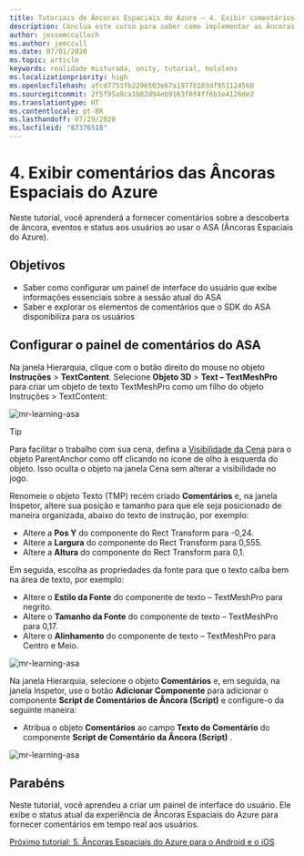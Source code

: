 ```yaml
---
title: Tutoriais de Âncoras Espaciais do Azure – 4. Exibir comentários de Âncoras Espaciais do Azure
description: Conclua este curso para saber como implementar as Âncoras Espaciais do Azure em um aplicativo de realidade misturada.
author: jessemcculloch
ms.author: jemccull
ms.date: 07/01/2020
ms.topic: article
keywords: realidade misturada, unity, tutorial, hololens
ms.localizationpriority: high
ms.openlocfilehash: afcd7753fb2296503e67a1977b183df951124560
ms.sourcegitcommit: 2f5f95a9ca1b02d94eb9163f0f4ff6b1e4126de2
ms.translationtype: HT
ms.contentlocale: pt-BR
ms.lasthandoff: 07/29/2020
ms.locfileid: "87376518"
---
```

# <a name="4-displaying-feedback-from-azure-spatial-anchors"></a>4. Exibir comentários das Âncoras Espaciais do Azure

Neste tutorial, você aprenderá a fornecer comentários sobre a descoberta de âncora, eventos e status aos usuários ao usar o ASA (Âncoras Espaciais do Azure).

## <a name="objectives"></a>Objetivos

* Saber como configurar um painel de interface do usuário que exibe informações essenciais sobre a sessão atual do ASA
* Saber e explorar os elementos de comentários que o SDK do ASA disponibiliza para os usuários

## <a name="setting-up-asa-feedback-panel"></a>Configurar o painel de comentários do ASA

Na janela Hierarquia, clique com o botão direito do mouse no objeto **Instruções** > **TextContent**. Selecione **Objeto 3D** > **Text – TextMeshPro** para criar um objeto de texto TextMeshPro como um filho do objeto Instruções > TextContent:

![mr-learning-asa](images/mr-learning-asa/asa-04-section1-step1-1.png)

> [!TIP]
> Para facilitar o trabalho com sua cena, defina a <a href="https://docs.unity3d.com/Manual/SceneVisibility.html" target="_blank">Visibilidade da Cena</a> para o objeto ParentAnchor como off clicando no ícone de olho à esquerda do objeto. Isso oculta o objeto na janela Cena sem alterar a visibilidade no jogo.

Renomeie o objeto Texto (TMP) recém criado **Comentários** e, na janela Inspetor, altere sua posição e tamanho para que ele seja posicionado de maneira organizada, abaixo do texto de instrução, por exemplo:

* Altere a **Pos Y** do componente do Rect Transform para -0,24.
* Altere a **Largura** do componente do Rect Transform para 0,555.
* Altere a **Altura** do componente do Rect Transform para 0,1.

Em seguida, escolha as propriedades da fonte para que o texto caiba bem na área de texto, por exemplo:

* Altere o **Estilo da Fonte** do componente de texto – TextMeshPro para negrito.
* Altere o **Tamanho da Fonte** do componente de texto – TextMeshPro para 0,17.
* Altere o **Alinhamento** do componente de texto – TextMeshPro para Centro e Meio.

![mr-learning-asa](images/mr-learning-asa/asa-04-section1-step1-2.png)

Na janela Hierarquia, selecione o objeto **Comentários** e, em seguida, na janela Inspetor, use o botão **Adicionar Componente** para adicionar o componente **Script de Comentários de Âncora (Script)** e configure-o da seguinte maneira:

* Atribua o objeto **Comentários** ao campo **Texto do Comentário** do componente **Script de Comentário da Âncora (Script)** .

![mr-learning-asa](images/mr-learning-asa/asa-04-section1-step1-3.png)

## <a name="congratulations"></a>Parabéns

Neste tutorial, você aprendeu a criar um painel de interface do usuário. Ele exibe o status atual da experiência de Âncoras Espaciais do Azure para fornecer comentários em tempo real aos usuários.

[Próximo tutorial: 5. Âncoras Espaciais do Azure para o Android e o iOS](mr-learning-asa-05.md)
